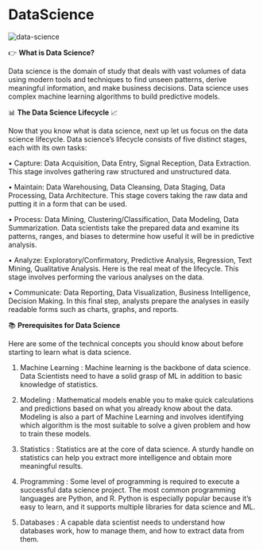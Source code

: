 # DataScience
![data-science](https://user-images.githubusercontent.com/123563634/229184510-f89ce709-1c9a-47ef-8b17-c878c0b7c05a.jpg)

👉 **What is Data Science?**

Data science is the domain of study that deals with vast volumes of data using modern tools and techniques to find unseen patterns, derive meaningful information, and make business decisions. Data science uses complex machine learning algorithms to build predictive models.

📊 **The Data Science Lifecycle** 📈 

Now that you know what is data science, next up let us focus on the data science lifecycle. Data science’s lifecycle consists of five distinct stages, each with its own tasks:

• Capture: Data Acquisition, Data Entry, Signal Reception, Data Extraction. This stage involves gathering raw structured and unstructured data.

• Maintain: Data Warehousing, Data Cleansing, Data Staging, Data Processing, Data Architecture. This stage covers taking the raw data and putting it in a form that can be used.

• Process: Data Mining, Clustering/Classification, Data Modeling, Data Summarization. Data scientists take the prepared data and examine its patterns, ranges, and biases to determine how useful it will be in predictive analysis.

• Analyze: Exploratory/Confirmatory, Predictive Analysis, Regression, Text Mining, Qualitative Analysis. Here is the real meat of the lifecycle. This stage involves performing the various analyses on the data.

• Communicate: Data Reporting, Data Visualization, Business Intelligence, Decision Making. In this final step, analysts prepare the analyses in easily readable forms such as charts, graphs, and reports.

📚 **Prerequisites for Data Science**

Here are some of the technical concepts you should know about before starting to learn what is data science.

1. Machine Learning : 
Machine learning is the backbone of data science. Data Scientists need to have a solid grasp of ML in addition to basic knowledge of statistics.

2. Modeling : 
Mathematical models enable you to make quick calculations and predictions based on what you already know about the data. Modeling is also a part of Machine Learning and involves identifying which algorithm is the most suitable to solve a given problem and how to train these models.

3. Statistics : 
Statistics are at the core of data science. A sturdy handle on statistics can help you extract more intelligence and obtain more meaningful results.

4. Programming : 
Some level of programming is required to execute a successful data science project. The most common programming languages are Python, and R. Python is especially popular because it’s easy to learn, and it supports multiple libraries for data science and ML.

5. Databases : 
A capable data scientist needs to understand how databases work, how to manage them, and how to extract data from them.
